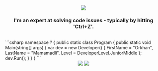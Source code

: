 <h1 align="center"> <img src="https://readme-typing-svg.herokuapp.com/?font=Righteous&size=35&center=true&vCenter=true&width=500&height=70&color=000000&duration=4000&lines=Hi+There!+👋;+I'm+Orkhan!;" /> </h1> <h3 align="center">I'm an expert at solving code issues - typically by hitting 'Ctrl+Z'.</h3> <br/> ```csharp namespace ? { public static class Program { public static void Main(string[] args) { var dev = new Developer() { FirstName = "Orkhan", LastName = "Mamamadli". Level = DeveloperLevel.JuniorMiddle }; dev.Run(); } } } ``` <br/> <div align="center"> <img src="https://skillicons.dev/icons?i=html,css,js" /> <img src="https://skillicons.dev/icons?i=python,cs,cpp,dotnet" /><br> </div> <br/>
